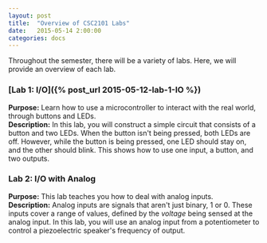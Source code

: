 ```yaml
---
layout: post
title:  "Overview of CSC2101 Labs"
date:   2015-05-14 2:00:00
categories: docs
---
```


Throughout the semester, there will be a variety of labs. Here, we will provide an overview of each lab.

### [Lab 1: I/O]({% post_url 2015-05-12-lab-1-IO %})  
**Purpose:** Learn how to use a microcontroller to interact with the real world, through buttons and LEDs.  
**Description:** In this lab, you will construct a simple circuit that consists of a button and two LEDs. When the button isn't being pressed, both LEDs are off. However, while the button is being pressed, one LED should stay on, and the other should blink. This shows how to use one input, a button, and two outputs.

### Lab 2: I/O with Analog  
**Purpose:** This lab teaches you how to deal with analog inputs.  
**Description:** Analog inputs are signals that aren't just binary, 1 or 0. These inputs cover a range of values, defined by the *voltage* being sensed at the analog input. In this lab, you will use an analog input from a potentiometer to control a piezoelectric speaker's frequency of output.
